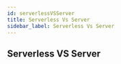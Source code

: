 ```yaml
---
id: serverlessVSServer
title: Serverless Vs Server
sidebar_label: Serverless Vs Server
---
```


## Serverless VS Server

